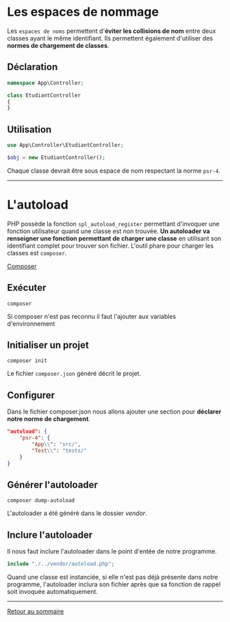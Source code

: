 # Les espaces de nommage

Les `espaces de noms` permettent d'**éviter les collisions de nom** entre deux classes ayant le même identifiant. Ils permettent également d'utiliser des **normes de chargement de classes**.

## Déclaration

```php
namespace App\Controller;

class EtudiantController
{
}
```

## Utilisation


```php
use App\Controller\EtudiantController;

$obj = new EtudiantController();
```

Chaque classe devrait être sous espace de nom respectant la norme `psr-4`.

----------

# L'autoload

PHP possède la fonction `spl_autoload_register` permettant d'invoquer une fonction utilisateur quand une classe est non trouvée. **Un autoloader va renseigner une fonction permettant de charger une classe** en utilisant son identifiant complet pour trouver son fichier. L'outil phare pour charger les classes est `composer`.

[Composer](https://getcomposer.org/Composer-Setup.exe)

## Exécuter

```
composer
```

Si composer n'est pas reconnu il faut l'ajouter aux variables d'environnement

## Initialiser un projet

```
composer init
```

Le fichier `composer.json` généré décrit le projet.

## Configurer

Dans le fichier composer.json nous allons ajouter une section pour **déclarer notre norme de chargement**.
```json
"autoload": {
    "psr-4": {
        "App\\": "src/",
        "Test\\": "tests/"
    }
}
```

## Générer l'autoloader

```
composer dump-autoload
```

L'autoloader a été généré dans le dossier _vendor_.

## Inclure l'autoloader

Il nous faut inclure l'autoloader dans le point d'entée de notre programme.

```php
include "./../vendor/autoload.php";
```

Quand une classe est instanciée, si elle n'est pas déjà présente dans notre programme, l'autoloader inclura son fichier après que sa fonction de rappel soit invoquée automatiquement.

----------

[Retour au sommaire](_Sidebar.md)
